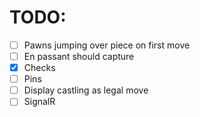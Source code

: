 # TODO:

- [ ] Pawns jumping over piece on first move
- [ ] En passant should capture
- [x] Checks
- [ ] Pins
- [ ] Display castling as legal move
- [ ] SignalR